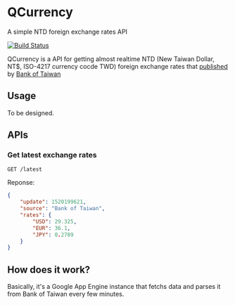 # QCurrency 
A simple NTD foreign exchange rates API

[![Build Status](https://travis-ci.org/qcl/QCurrency.svg?branch=master)](https://travis-ci.org/qcl/QCurrency)

QCurrency is a API for getting almost realtime NTD (New Taiwan Dollar, NT$, ISO-4217 currency cocde TWD) foreign exchange rates that [published](http://rate.bot.com.tw/) by [Bank of Taiwan](http://www.bot.com.tw/)

## Usage

To be designed.

## APIs

### Get latest exchange rates

```http
GET /latest
```

Reponse:

```json
{
	"update": 1520199621,
	"source": "Bank of Taiwan",
	"rates": {
		"USD": 29.325,
		"EUR": 36.1,
		"JPY": 0.2789
	}
}
```

## How does it work?

Basically, it's a Google App Engine instance that fetchs data and parses it from Bank of Taiwan every few minutes. 
